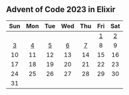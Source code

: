 Advent of Code 2023 in Elixir
-----------------------------

|Sun|Mon|Tue|Wed|Thu|Fri|Sat|
|:-:|:-:|:-:|:-:|:-:|:-:|:-:|
||||||[1](./lib/advent_of_code/day1.ex)|[2](./lib/advent_of_code/day2.ex)
[3](./lib/advent_of_code/day3.ex)|[4](./lib/advent_of_code/day4.ex)|[5](./lib/advent_of_code/day5.ex)|[6](./lib/advent_of_code/day6.ex)|[7](./lib/advent_of_code/day7.ex)|8|9|
|10|11|12|13|14|15|16|
|17|18|19|20|21|22|23|
|24|25|26|27|28|29|30|
|31|||||||

